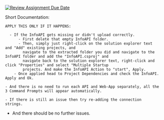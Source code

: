 [![Review Assignment Due Date](https://classroom.github.com/assets/deadline-readme-button-22041afd0340ce965d47ae6ef1cefeee28c7c493a6346c4f15d667ab976d596c.svg)](https://classroom.github.com/a/03TpDRv8)


Short Documentation:

```
APPLY THIS ONLY IF IT HAPPENS:

  - If the InfoAPI gets missing or didn't upload correctly.
      - First delete that empty InfoAPI folder.
      - Then, simply just right-click on the solution explorer text and "Add" existing projects, and
        navigate to the extracted folder you did and navigate to the InfoAPI folder and add the "InfoAPI.csproj" and
        navigate back to the solution explorer text, right-click and click "Properties" and select "Multiple Startup
        projects. And make the InfoAPI Action to "start", Apply.
    - Once applied head to Project Dependencies and check the InfoAPI. Apply and Ok.
   
- And there is no need to run each API and Web-App separately, all the 3 Command Prompts will appear automatically.
```
```
- If there is still an issue then try re-adding the connection strings.
```

- And there should be no further issues.
